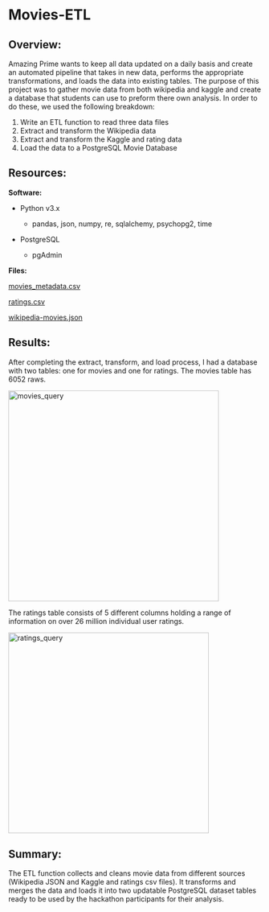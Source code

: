 # Movies-ETL
## Overview:
Amazing Prime wants to keep all data updated on a daily basis and create an automated pipeline that takes in new data, performs the appropriate transformations, and loads the data into existing tables. The purpose of this project was to gather movie data from both wikipedia and kaggle and create a database that students can use to preform there own analysis. In order to do these, we used the following breakdown:

1. Write an ETL function to read three data files
2. Extract and transform the Wikipedia data
3. Extract and transform the Kaggle and rating data
4. Load the data to a PostgreSQL Movie Database

## Resources:
**Software:**

- Python v3.x
    - pandas, json, numpy, re, sqlalchemy, psychopg2, time

- PostgreSQL
  - pgAdmin
  
**Files:**

[movies_metadata.csv](https://github.com/NensiH/Movies-ETL/blob/main/Resources/movies_metadata.csv)

[ratings.csv](https://github.com/NensiH/Movies-ETL/blob/main/Resources/ratings.csv)

[wikipedia-movies.json](https://github.com/NensiH/Movies-ETL/blob/main/Resources/wikipedia-movies.json)

## Results:

After completing the extract, transform, and load process, I had a database with two tables: one for movies and one for ratings. The movies table has  6052 raws.

<img width="419" alt="movies_query" src="https://user-images.githubusercontent.com/92277581/146122822-a8218e13-b258-46c0-a1d3-274640e29c56.png">

The ratings table consists of 5 different columns holding a range of information on over 26 million individual user ratings.

<img width="399" alt="ratings_query" src="https://user-images.githubusercontent.com/92277581/146122830-4e9a6635-7b86-4613-9072-e3a19cc38f3f.png">

## Summary:
The ETL function collects and cleans movie data from different sources (Wikipedia JSON and Kaggle and ratings csv files). It transforms and merges the data and loads it into two updatable PostgreSQL dataset tables ready to be used by the hackathon participants for their analysis.
